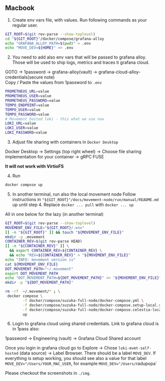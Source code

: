 ##  Macbook
1. Create env vars file, with values. Run following commands as your regular user.

```bash
GIT_ROOT=$(git rev-parse --show-toplevel)
cd "${GIT_ROOT}"/docker/compose/grafana-alloy
echo "GRAFANA_ALLOY_PATH=$(pwd)" > .env
echo "MOVE_DEV=${HOME}" >> .env
```

2. You need to add also env vars that will be passed to grafana alloy. Those will be used
to ship logs, metrics and traces ti grafana cloud.

GOTO -> 1password -> grafana-alloy(vault) -> grafana-cloud-alloy-credentials(secure note)
<br>
Copy / Paste the values from 1password to `.env`

```bash
PROMETHEUS_URL=value
PROMETHEUS_USER=value
PROMETHEUS_PASSWORD=value
TEMPO_ENDPOINT=value
TEMPO_USER=value
TEMPO_PASSWORD=value
# Movement hosted loki - this what we use now
LOKI_URL=value
LOKI_USER=value
LOKI_PASSWORD=value
```

3. Adjust file sharing with containers in `Docker Desktop`

Docker Desktop -> Settings (top right wheel) -> Choose file sharing implementation for your container -> gRPC FUSE

**It will not work with VirtioFS**


4. Run 
```bash
docker compose up
```

5. In another terminal, run also the local movement node
Follow instructions in  `"${GIT_ROOT}"/docs/movement-node/run/manual/README.md`
up until step 4. Replace `docker ... pull` with `docker ... up`

All in one below for the lazy (in another terminal)
```bash
GIT_ROOT=$(git rev-parse --show-toplevel)
MOVEMENT_ENV_FILE="${GIT_ROOT}/.env"
[[ -n "${GIT_ROOT}" ]] && touch "${MOVEMENT_ENV_FILE}"
mkdir -p .movement
CONTAINER_REV=$(git rev-parse HEAD)
[[ -n "${CONTAINER_REV}" ]] \
  && export CONTAINER_REV=${CONTAINER_REV} \
  && echo "REV=${CONTAINER_REV}" > "${MOVEMENT_ENV_FILE}"
echo "INFO: movement version is"
cat ${MOVEMENT_ENV_FILE}
DOT_MOVEMENT_PATH="~/.movement"
export DOT_MOVEMENT_PATH
echo "DOT_MOVEMENT_PATH=${DOT_MOVEMENT_PATH}" >> "${MOVEMENT_ENV_FILE}"
mkdir -p "${DOT_MOVEMENT_PATH}"

rm -rf  ~/.movement/* ; \
 docker compose \
        -f docker/compose/suzuka-full-node/docker-compose.yml \
        -f docker/compose/suzuka-full-node/docker-compose.setup-local.yml \
        -f docker/compose/suzuka-full-node/docker-compose.celestia-local.yml \
        up
```

6. Login to grafana cloud using shared credentials. Link to grafana cloud is in 1pass also:

1password -> Engineering (vault) -> Grafana Cloud Shared account

Once you login in grafana cloud go to Explore -> Chose `loki-mvmt-self-hosted` (data source)
-> Label Browser. There should be a label `MOVE_DEV`. If everything is setup working,
you should see also a value for that label  `MOVE_DEV="/Users/YOUR_MAC_USER`,
for example `MOVE_DEV="/Users/`radupopa`

Please checkout the screenshots in `./img`.

